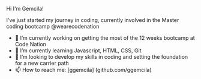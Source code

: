 Hi I'm Gemcila!

I've just started my journey in coding, currently involved in the Master coding bootcamp @wearecodenation

- 🔭 I’m currently working on getting the most of the 12 weeks bootcamp at Code Nation 
- 🌱 I’m currently learning Javascript, HTML, CSS, Git
- 👯 I’m looking to develop my skills in coding and setting the foundation for a new carrier path
- 📫 How to reach me: [ggemcila] (github.com/ggemcila) 



